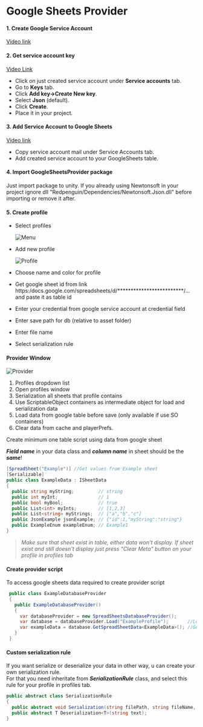 
# Google Sheets Provider #
#### 1. Create Google Service Account ###

  [Video link](https://www.youtube.com/watch?v=fxGeppjO0Mg&ab_channel=AzzraelCode)
  
#### 2. Get service account key ####  
 [Video Link](https://youtu.be/fxGeppjO0Mg?t=91)  
 
  - Click on just created service account under **Service accounts** tab.
  - Go to **Keys** tab.
  - Click **Add key->Create New key**.
  - Select **Json** (default).
  - Click **Create**.
  - Place it in your project.  
 

#### 3. Add Service Account to Google Sheets ####  
  
  [Video link](https://youtu.be/fxGeppjO0Mg?t=174)
  - Copy service account mail under Service Accounts tab.  
  - Add created service account to your GoogleSheets table.  
  

#### 4. Import GoogleSheetsProvider package ####

  Just import package to unity.
  If you already using Newtonsoft in your project ignore dll "Redpenguin/Dependencies/Newtonsoft.Json.dll" before importing or remove it after.

#### 5. Create profile  
  - Select profiles  
    
    ![Menu](https://user-images.githubusercontent.com/80315052/223647601-fd5922a1-e78d-4e15-8318-4053c1128866.png)  
  - Add new profile  
    
    ![Profile](https://user-images.githubusercontent.com/80315052/223649250-b437ec3e-e982-47e2-8da4-77307b546907.png)
  - Choose name and color for profile
  - Get google sheet id from link
  https:/docs.google.com/spreadsheets/d/*************************/... and paste it as table id
  - Enter your credential from google service account at credential field
  - Enter save path for db (relative to asset folder)
  - Enter file name
  - Select serialization rule

#### Provider Window ####    
![Provider](https://user-images.githubusercontent.com/80315052/223651051-9f49a8b7-3998-4a5f-b36b-b169f28854c9.png)
1. Profiles dropdown list
2. Open profiles window
3. Serialization all sheets that profile contains
4. Use ScriptableObject containers as intermediate object for load and serialization data
5. Load data from google table before save (only available if use SO containers)
6. Clear data from cache and playerPrefs.    

Create minimum one table script using data from google sheet  
  
  ***Field name*** in your data class and ***column name*** in sheet should be the ***same***!

  ```C#
  [SpreadSheet("Example")] //Get values from Example sheet
  [Serializable]
  public class ExampleData : ISheetData
  {
    public string myString;         // string
    public int myInt;               // 1
    public bool myBool;             // true
    public List<int> myInts;        // [1,2,3]
    public List<string> myStrings;  // ["a","b","c"]
    public JsonExample jsonExample; // {"id":1,"myString":"string"}
    public ExampleEnum exampleEnum; // Example1
  }
  ```
>_Make sure that sheet exist in table, either data won't display. If sheet exist and still doesn't display just press "Clear Meta" button on your profile in profiles tab_

#### Create provider script

   To access google sheets data required to create provider script

 ```C#
  public class ExampleDatabaseProvider
  {
    public ExampleDatabaseProvider()
    {
      var databaseProvider = new SpreadSheetsDatabaseProvider();
      var database = databaseProvider.Load("ExampleProfile");       //Load all sheets that profile contains 
      var exampleData = database.GetSpreadSheetData<ExampleData>(); //Get list of ExampleData
    }
  }
  ```
#### Custom serialization rule  
If you want serialize or deserialize your data in other way, u can create your own serialization rule.   
For that you need inheritate from ***SerializationRule*** class, and select this rule for your profile in profiles tab.
  ```C#
  public abstract class SerializationRule
  {
    public abstract void Serialization(string filePath, string fileName, object objectToWrite);
    public abstract T Deserialization<T>(string text);
  } 
  ```
